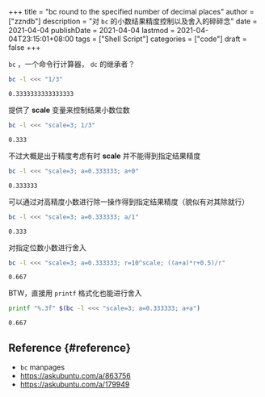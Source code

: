 +++
title = "bc round to the specified number of decimal places"
author = ["zzndb"]
description = "对 `bc` 的小数结果精度控制以及舍入的碎碎念"
date = 2021-04-04
publishDate = 2021-04-04
lastmod = 2021-04-04T23:15:01+08:00
tags = ["Shell Script"]
categories = ["code"]
draft = false
+++

`bc` ，一个命令行计算器， `dc` 的继承者？

```bash
bc -l <<< "1/3"
```

```text
0.3333333333333333
```

提供了 **scale** 变量来控制结果小数位数

```bash
bc -l <<< "scale=3; 1/3"
```

```text
0.333
```

不过大概是出于精度考虑有时 **scale** 并不能得到指定结果精度

```bash
bc -l <<< "scale=3; a=0.333333; a+0"
```

```text
0.333333
```

可以通过对高精度小数进行除一操作得到指定结果精度（貌似有对其除就行）

```bash
bc -l <<< "scale=3; a=0.333333; a/1"
```

```text
0.333
```

对指定位数小数进行舍入

```bash
bc -l <<< "scale=3; a=0.333333; r=10^scale; ((a+a)*r+0.5)/r"
```

```text
0.667
```

BTW，直接用 `printf` 格式化也能进行舍入

```bash
printf "%.3f" $(bc -l <<< "scale=3; a=0.333333; a+a")
```

```text
0.667
```


## Reference {#reference}

-   `bc` manpages
-   <https://askubuntu.com/a/863756>
-   <https://askubuntu.com/a/179949>
